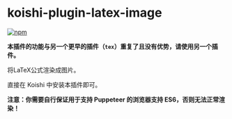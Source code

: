 # koishi-plugin-latex-image

[![npm](https://img.shields.io/npm/v/koishi-plugin-latex-image?style=flat-square)](https://www.npmjs.com/package/koishi-plugin-latex-image)

**本插件的功能与另一个更早的插件（`tex`）重复了且没有优势，请使用另一个插件。**

将LaTeX公式渲染成图片。

直接在 Koishi 中安装本插件即可。

**注意：你需要自行保证用于支持 Puppeteer 的浏览器支持 ES6，否则无法正常渲染！**
